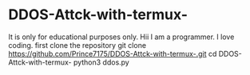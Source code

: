 # DDOS-Attck-with-termux-
It is only for educational purposes only. 
Hii
I am a programmer. I love coding.
first clone the repository
git clone https://github.com/Prince7175/DDOS-Attck-with-termux-.git
cd DDOS-Attck-with-termux-
python3 ddos.py
